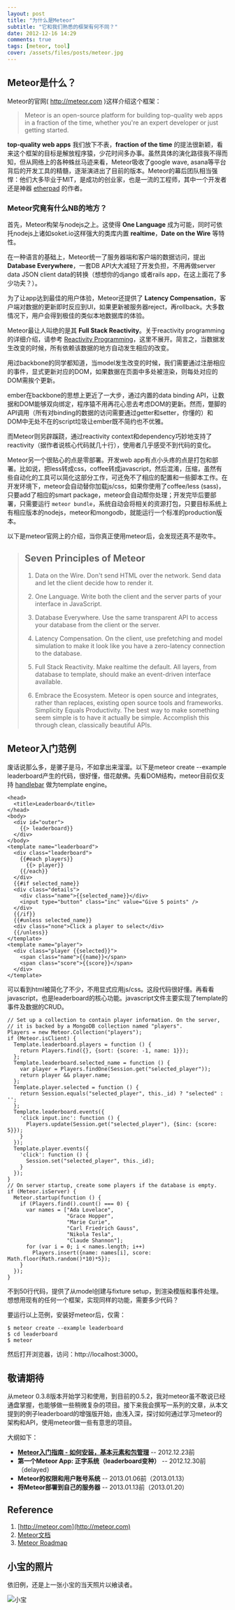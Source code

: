 ```yaml
---
layout: post
title: "为什么是Meteor"
subtitle: "它和我们熟悉的框架有何不同？"
date: 2012-12-16 14:29
comments: true
tags: [meteor, tool]
cover: /assets/files/posts/meteor.jpg
---
```


## Meteor是什么？

Meteor的官网( http://meteor.com )这样介绍这个框架：

> Meteor is an open-source platform for building top-quality web apps in a fraction of the time, whether you're an expert developer or just getting started.

**top-quality web apps** 我们放下不表，**fraction of the time** 的提法很新颖，看来这个框架的目标是解放程序猿，少花时间多办事。虽然具体的演化路径我不得而知，但从网络上的各种蛛丝马迹来看，Meteor吸收了google wave, asana等平台背后的开发工具的精髓，逐渐演进出了目前的版本。Meteor的幕后团队相当强悍：他们大多毕业于MIT，是成功的创业家，也是一流的工程师，其中一个开发者还是神器 [etherpad]( http://etherpad.net) 的作者。

<!--more-->

### Meteor究竟有什么NB的地方？

首先，Meteor构架与nodejs之上。这使得 **One Language** 成为可能，同时可依托nodejs上诸如soket.io这样强大的类库内置 **realtime**，**Date on the Wire** 等特性。

在一种语言的基础上，Meteor统一了服务器端和客户端的数据访问，提出 **Database Everywhere**，一套DB API大大减轻了开发负担，不用再做server data JSON client data的转换（想想你的django 或者rails app，在这上面花了多少功夫？）。

为了让app达到最佳的用户体验，Meteor还提供了 **Latency Compensation**，客户端对数据的更新即时反应到UI，如果更新被服务器reject，再rollback。大多数情况下，用户会得到极佳的类似本地数据库的体验。

Meteor最让人叫绝的是其 **Full Stack Reactivity**。关于reactivity programming的详细介绍，请参考 [Reactivity Programming](http://en.wikipedia.org/wiki/Reactive_programming)，这里不展开。简言之，当数据发生改变的时候，所有依赖该数据的地方自动发生相应的改变。

用过backbone的同学都知道，当model发生改变的时候，我们需要通过注册相应的事件，显式更新对应的DOM，如果数据在页面中多处被渲染，则每处对应的DOM需挨个更新。

ember在backbone的思想上更近了一大步，通过内置的data binding API，让数据和DOM能够双向绑定，程序猿不用再花心思去考虑DOM的更新。然而，蹩脚的API调用（所有对binding的数据的访问需要通过getter和setter，你懂的）和DOM中无处不在的script垃圾让ember既不简约也不优雅。

而Meteor则另辟蹊跷，通过reactivity context和dependency巧妙地支持了reactivity（据作者说核心代码就几十行），使用者几乎感受不到代码的变化。

Meteor另一个很贴心的点是零部署。开发web app有点小头疼的点是打包和部署。比如说，把less转成css，coffee转成javascript，然后混淆，压缩，虽然有些自动化的工具可以简化这部分工作，可还免不了相应的配置和一些脚本工作。在开发环境下，meteor会自动替你加载js/css，如果你使用了coffee/less (sass)，只要add了相应的smart package，meteor会自动帮你处理；开发完毕后要部署，只需要运行 ```meteor bundle```，系统自动会将相关的资源打包，只要目标系统上有相应版本的nodejs，meteor和mongodb，就能运行一个标准的production版本。

以下是meteor官网上的介绍，当你真正使用meteor后，会发现还真不是吹牛。

> ## Seven Principles of Meteor
>
> 1. Data on the Wire. Don't send HTML over the network. Send data and let the client decide how to render it.
>
> 1. One Language. Write both the client and the server parts of your interface in JavaScript.
>
> 1. Database Everywhere. Use the same transparent API to access your database from the client or the server.
>
> 1. Latency Compensation. On the client, use prefetching and model simulation to make it look like you have a zero-latency connection to the database.
>
> 1. Full Stack Reactivity. Make realtime the default. All layers, from database to template, should make an event-driven interface available.
>
> 1. Embrace the Ecosystem. Meteor is open source and integrates, rather than replaces, existing open source tools and frameworks.
Simplicity Equals Productivity. The best way to make something seem simple is to have it actually be simple. Accomplish this through clean, classically beautiful APIs.

## Meteor入门范例

废话说那么多，是骡子是马，不如拿出来溜溜。以下是meteor create --example leaderboard产生的代码，很好懂，借花献佛。先看DOM结构，meteor目前仅支持 [handlebar](http://http://handlebarsjs.com/) 做为template engine。

```
<head>
  <title>Leaderboard</title>
</head>
<body>
  <div id="outer">
    {{> leaderboard}}
  </div>
</body>
<template name="leaderboard">
  <div class="leaderboard">
    {{#each players}}
      {{> player}}
    {{/each}}
  </div>
  {{#if selected_name}}
  <div class="details">
    <div class="name">{{selected_name}}</div>
    <input type="button" class="inc" value="Give 5 points" />
  </div>
  {{/if}}
  {{#unless selected_name}}
  <div class="none">Click a player to select</div>
  {{/unless}}
</template>
<template name="player">
  <div class="player {{selected}}">
    <span class="name">{{name}}</span>
    <span class="score">{{score}}</span>
  </div>
</template>
```

可以看到html被简化了不少，不用显式应用js/css。这段代码很好懂。再看看javascript，也是leaderboard的核心功能。javascript文件主要实现了template的事件及数据的CRUD。

```
// Set up a collection to contain player information. On the server,
// it is backed by a MongoDB collection named "players".
Players = new Meteor.Collection("players");
if (Meteor.isClient) {
  Template.leaderboard.players = function () {
    return Players.find({}, {sort: {score: -1, name: 1}});
  };
  Template.leaderboard.selected_name = function () {
    var player = Players.findOne(Session.get("selected_player"));
    return player && player.name;
  };
  Template.player.selected = function () {
    return Session.equals("selected_player", this._id) ? "selected" : '';
  };
  Template.leaderboard.events({
    'click input.inc': function () {
      Players.update(Session.get("selected_player"), {$inc: {score: 5}});
    }
  });
  Template.player.events({
    'click': function () {
      Session.set("selected_player", this._id);
    }
  });
}
// On server startup, create some players if the database is empty.
if (Meteor.isServer) {
  Meteor.startup(function () {
    if (Players.find().count() === 0) {
      var names = ["Ada Lovelace",
                   "Grace Hopper",
                   "Marie Curie",
                   "Carl Friedrich Gauss",
                   "Nikola Tesla",
                   "Claude Shannon"];
      for (var i = 0; i < names.length; i++)
        Players.insert({name: names[i], score: Math.floor(Math.random()*10)*5});
    }
  });
}
```

不到50行代码，提供了从model创建与fixture setup，到渲染模版和事件处理。想想用现有的任何一个框架，实现同样的功能，需要多少代码？

要运行以上范例，安装好meteor后，仅需：

```
$ meteor create --example leaderboard
$ cd leaderboard
$ meteor
```

然后打开浏览器，访问：http://localhost:3000。

## 敬请期待

从meteor 0.3.8版本开始学习和使用，到目前的0.5.2，我对meteor虽不敢说已经通盘掌握，也能够做一些稍微复杂的项目。接下来我会撰写一系列的文章，从本文提到的例子leaderboard的增强版开始，由浅入深，探讨如何通过学习meteor的架构和API，使用meteor做一些有意思的项目。

大纲如下：

* **[Meteor入门指南 - 如何安装，基本元素和包管理](/posts/2012-12-21-meteor-basics.html)** -- 2012.12.23前
* **第一个Meteor App: 正字系统（leaderboard变种）** -- 2012.12.30前（delayed）
* **Meteor的权限和用户账号系统** -- 2013.01.06前（2013.01.13）
* **将Meteor部署到自己的服务器** -- 2013.01.13前（2013.01.20）

## Reference

1. [http://meteor.com](http://meteor.com)
1. [Meteor文档](http://docs.meteor.com)
1. [Meteor Roadmap](https://trello.com/board/meteor-roadmap/508721606e02bb9d570016ae)

## 小宝的照片

依旧例，还是上一张小宝的当天照片以飨读者。

![小宝](/assets/files/photos/baby20121216-1.jpg)


